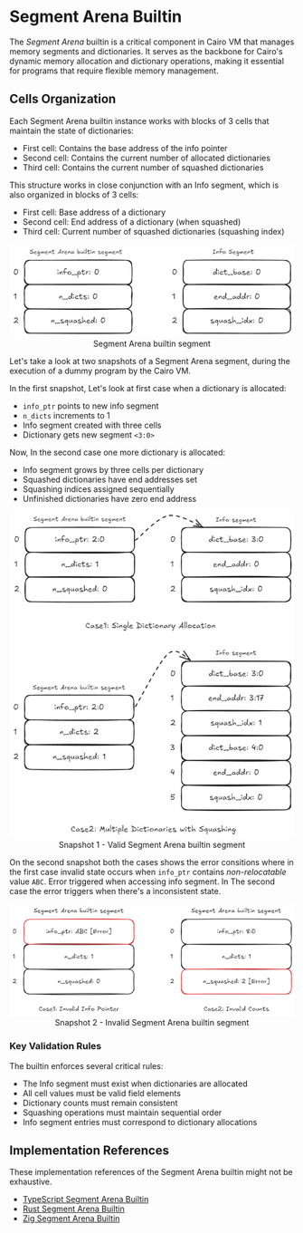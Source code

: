 # Segment Arena Builtin

The _Segment Arena_ builtin is a critical component in Cairo VM that manages memory segments and dictionaries. It serves as the backbone for Cairo's dynamic memory allocation and dictionary operations, making it essential for programs that require flexible memory management.

## Cells Organization

Each Segment Arena builtin instance works with blocks of 3 cells that maintain the state of dictionaries:

- First cell: Contains the base address of the info pointer
- Second cell: Contains the current number of allocated dictionaries
- Third cell: Contains the current number of squashed dictionaries

This structure works in close conjunction with an Info segment, which is also organized in blocks of 3 cells:

- First cell: Base address of a dictionary
- Second cell: End address of a dictionary (when squashed)
- Third cell: Current number of squashed dictionaries (squashing index)

<div align="center">
  <img src="segment-arena.png" alt="segment arena builtin segment"/>
</div>
<div align="center">
  <span class="caption">Segment Arena builtin segment</span>
</div>

Let's take a look at two snapshots of a Segment Arena segment,
during the execution of a dummy program by the Cairo VM.

In the first snapshot, Let's look at first case when a dictionary is allocated:
- `info_ptr` points to new info segment
- `n_dicts` increments to 1
- Info segment created with three cells
- Dictionary gets new segment `<3:0>`

Now, In the second case one more dictionary is allocated:
- Info segment grows by three cells per dictionary
- Squashed dictionaries have end addresses set
- Squashing indices assigned sequentially
- Unfinished dictionaries have zero end address

<div align="center">
  <img src="segment-arena-valid.png" alt="valid segment arena builtin segment"/>
</div>
<div align="center">
  <span class="caption">Snapshot 1 - Valid Segment Arena builtin segment</span>
</div>

On the second snapshot both the cases shows the error consitions where in the first case invalid state occurs when `info_ptr` contains _non-relocatable_ value `ABC`. Error triggered when accessing info segment.
In The second case the error triggers when there's a inconsistent state.

<div align="center">
  <img src="segment-arena-error.png" alt="invalid segment arena builtin segment"/>
</div>
<div align="center">
  <span class="caption">Snapshot 2 - Invalid Segment Arena builtin segment</span>
</div>

### Key Validation Rules

The builtin enforces several critical rules:

- The Info segment must exist when dictionaries are allocated
- All cell values must be valid field elements
- Dictionary counts must remain consistent
- Squashing operations must maintain sequential order
- Info segment entries must correspond to dictionary allocations

## Implementation References

These implementation references of the Segment Arena builtin might not be exhaustive.

- [TypeScript Segment Arena Builtin](https://github.com/kkrt-labs/cairo-vm-ts/blob/58fd07d81cff4a4bb45c30ab99976ba66f0576ad/src/builtins/segmentArena.ts)
- [Rust Segment Arena Builtin](https://github.com/lambdaclass/cairo-vm/blob/41476335884bf600b62995f0c005be7d384eaec5/vm/src/vm/runners/builtin_runner/segment_arena.rs)
- [Zig Segment Arena Builtin](https://github.com/keep-starknet-strange/ziggy-starkdust/blob/55d83e61968336f6be93486d7acf8530ba868d7e/src/vm/builtins/builtin_runner/segment_arena.zig)
